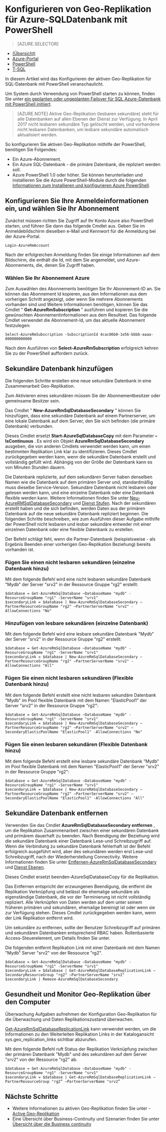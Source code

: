 <properties 
    pageTitle="Konfigurieren von aktiven Geo-Replikation für Azure SQL-Datenbank mithilfe der PowerShell | Microsoft Azure" 
    description="Konfigurieren von aktiven Geo-Replikation für Azure SQL-Datenbank mithilfe der PowerShell" 
    services="sql-database" 
    documentationCenter="" 
    authors="stevestein" 
    manager="jhubbard" 
    editor=""/>

<tags
    ms.service="sql-database"
    ms.devlang="NA"
    ms.topic="article"
    ms.tgt_pltfrm="powershell"
   ms.workload="NA"
    ms.date="07/14/2016"
    ms.author="sstein"/>

# <a name="configure-geo-replication-for-azure-sql-database-with-powershell"></a>Konfigurieren von Geo-Replikation für Azure-SQL­Datenbank mit PowerShell

> [AZURE.SELECTOR]
- [(Übersicht)](sql-database-geo-replication-overview.md)
- [Azure-Portal](sql-database-geo-replication-portal.md)
- [PowerShell](sql-database-geo-replication-powershell.md)
- [T-SQL](sql-database-geo-replication-transact-sql.md)

In diesem Artikel wird das Konfigurieren der aktiven Geo-Replikation für SQL-Datenbank mit PowerShell veranschaulicht.

Um System durch Verwendung von PowerShell starten zu können, finden Sie unter [ein geplanten oder ungeplanten Failover für SQL Azure-Datenbank mit PowerShell initiiert](sql-database-geo-replication-failover-powershell.md).

>[AZURE.NOTE] Aktive Geo-Replikation (lesbaren sekundäre) steht für alle Datenbanken auf allen Ebenen der Dienst zur Verfügung. In April 2017 nicht lesbaren sekundäre Typ gelöscht werden, und vorhandene nicht lesbaren Datenbanken, um lesbare sekundäre automatisch aktualisiert werden.



So konfigurieren Sie aktiven Geo-Replikation mithilfe der PowerShell, benötigen Sie Folgendes:

- Ein Azure-Abonnement. 
- Ein Azure SQL-Datenbank - die primäre Datenbank, die repliziert werden soll.
- Azure PowerShell 1.0 oder höher. Sie können herunterladen und installieren Sie die Azure PowerShell-Module durch die folgenden [Informationen zum Installieren und konfigurieren Azure PowerShell](../powershell-install-configure.md).


## <a name="configure-your-credentials-and-select-your-subscription"></a>Konfigurieren Sie Ihre Anmeldeinformationen ein, und wählen Sie Ihr Abonnement

Zunächst müssen richten Sie Zugriff auf Ihr Konto Azure also PowerShell starten, und führen Sie dann das folgende Cmdlet aus. Geben Sie im Anmeldebildschirm dieselben e-Mail und Kennwort für die Anmeldung bei der Azure-Portal.


    Login-AzureRmAccount

Nach der erfolgreichen Anmeldung finden Sie einige Informationen auf dem Bildschirm, die enthält die Id, mit dem Sie angemeldet, und Azure-Abonnements, die, denen Sie Zugriff haben.


### <a name="select-your-azure-subscription"></a>Wählen Sie Ihr Abonnement Azure

Zum Auswählen des Abonnements benötigen Sie Ihr Abonnement-ID an. Sie können das Abonnement Id kopieren, aus den Informationen aus dem vorherigen Schritt angezeigt, oder wenn Sie mehrere Abonnements vorhanden sind und Weitere Informationen benötigen, können Sie das Cmdlet " **Get-AzureRmSubscription** " ausführen und kopieren Sie die gewünschten Abonnementinformationen aus dem Resultset. Das folgende Cmdlet verwendet die Abonnement-Id, um das aktuelle Abonnement festzulegen:

    Select-AzureRmSubscription -SubscriptionId 4cac86b0-1e56-bbbb-aaaa-000000000000

Nach dem Ausführen von **Select-AzureRmSubscription** erfolgreich kehren Sie zu der PowerShell auffordern zurück.


## <a name="add-secondary-database"></a>Sekundäre Datenbank hinzufügen


Die folgenden Schritte erstellen eine neue sekundäre Datenbank in eine Zusammenarbeit Geo-Replikation.  
  
Zum Aktivieren eines sekundären müssen Sie der Abonnementbesitzer oder gemeinsame Besitzer sein. 

Das Cmdlet " **New-AzureRmSqlDatabaseSecondary** " können Sie hinzufügen, dass eine sekundäre Datenbank auf einem Partnerserver, um eine lokale Datenbank auf dem Server, den Sie sich befinden (die primäre Datenbank) verbunden. 

Dieses Cmdlet ersetzt **Start-AzureSqlDatabaseCopy** mit dem Parameter **– IsContinuous** .  Es wird ein Objekt **AzureRmSqlDatabaseSecondary** ausgeben, die von anderen Cmdlets verwendet werden kann, um einen bestimmten Replikation Link klar zu identifizieren. Dieses Cmdlet zurückgegeben werden kann, wenn die sekundäre Datenbank erstellt und vollständig gefüllt wird. Abhängig von der Größe der Datenbank kann es von Minuten Stunden dauern.

Die Datenbank replizierte, auf dem sekundären Server haben denselben Namen wie die Datenbank auf dem primären Server und, standardmäßig muss dieselbe Service-Version. Sekundäre Datenbank nicht lesbaren oder gelesen werden kann, und eine einzelne Datenbank oder eine Datenbank flexible werden kann. Weitere Informationen finden Sie unter [Neu-AzureRMSqlDatabaseSecondary](https://msdn.microsoft.com/library/mt603689.aspx) und [Dienst Stufen](sql-database-service-tiers.md).
Nach der sekundären erstellt haben und die sich befinden, werden Daten aus der primären Datenbank auf die neue sekundäre Datenbank repliziert beginnen. Die folgenden Schritte beschreiben, wie zum Ausführen dieser Aufgabe mithilfe der PowerShell nicht lesbaren und lesbar sekundäre entweder mit einer einzelnen Datenbank oder eine flexible Datenbank zu erstellen.

Der Befehl schlägt fehl, wenn die Partner-Datenbank (beispielsweise - als Ergebnis Beenden einer vorherigen Geo-Replikation Beziehung) bereits vorhanden ist.



### <a name="add-a-non-readable-secondary-single-database"></a>Fügen Sie einen nicht lesbaren sekundären (einzelne Datenbank hinzu)

Mit dem folgende Befehl wird eine nicht lesbaren sekundäre Datenbank "Mydb" der Server "srv2" in der Ressource Gruppe "rg2" erstellt:

    $database = Get-AzureRmSqlDatabase –DatabaseName "mydb" -ResourceGroupName "rg1" -ServerName "srv1"
    $secondaryLink = $database | New-AzureRmSqlDatabaseSecondary –PartnerResourceGroupName "rg2" –PartnerServerName "srv2" -AllowConnections "No"



### <a name="add-readable-secondary-single-database"></a>Hinzufügen von lesbare sekundären (einzelne Datenbank)

Mit dem folgende Befehl wird eine lesbare sekundäre Datenbank "Mydb" der Server "srv2" in der Ressource Gruppe "rg2" erstellt:

    $database = Get-AzureRmSqlDatabase –DatabaseName "mydb" -ResourceGroupName "rg1" -ServerName "srv1"
    $secondaryLink = $database | New-AzureRmSqlDatabaseSecondary –PartnerResourceGroupName "rg2" –PartnerServerName "srv2" -AllowConnections "All"




### <a name="add-a-non-readable-secondary-elastic-database"></a>Fügen Sie einen nicht lesbaren sekundären (Flexible Datenbank hinzu)

Mit dem folgende Befehl erstellt eine nicht lesbaren sekundäre Datenbank "Mydb" im Pool flexible Datenbank mit dem Namen "ElasticPool1" der Server "srv2" in der Ressource Gruppe "rg2":

    $database = Get-AzureRmSqlDatabase –DatabaseName "mydb" -ResourceGroupName "rg1" -ServerName "srv1"
    $secondaryLink = $database | New-AzureRmSqlDatabaseSecondary –PartnerResourceGroupName "rg2" –PartnerServerName "srv2" –SecondaryElasticPoolName "ElasticPool1" -AllowConnections "No"


### <a name="add-a-readable-secondary-elastic-database"></a>Fügen Sie einen lesbaren sekundären (Flexible Datenbank hinzu)

Mit dem folgende Befehl erstellt eine lesbare sekundäre Datenbank "Mydb" im Pool flexible Datenbank mit dem Namen "ElasticPool1" der Server "srv2" in der Ressource Gruppe "rg2":

    $database = Get-AzureRmSqlDatabase –DatabaseName "mydb" -ResourceGroupName "rg1" -ServerName "srv1"
    $secondaryLink = $database | New-AzureRmSqlDatabaseSecondary –PartnerResourceGroupName "rg2" –PartnerServerName "srv2" –SecondaryElasticPoolName "ElasticPool1" -AllowConnections "All"





## <a name="remove-secondary-database"></a>Sekundäre Datenbank entfernen

Verwenden Sie das Cmdlet **AzureRmSqlDatabaseSecondary entfernen** , um die Replikation Zusammenarbeit zwischen einer sekundären Datenbank und primärem dauerhaft zu beenden. Nach Beendigung der Beziehung wird die sekundäre Datenbank einer Datenbank Lese-und Schreibzugriff auf. Wenn die Verbindung zu sekundäre Datenbank fehlerhaft ist der Befehl erfolgreich ausgeführt wird, aber des sekundären werden erst Lese-und Schreibzugriff, nach der Wiederherstellung Connectivity. Weitere Informationen finden Sie unter [Entfernen-AzureRmSqlDatabaseSecondary](https://msdn.microsoft.com/library/mt603457.aspx) und [Dienst Ebenen](sql-database-service-tiers.md).

Dieses Cmdlet ersetzt beenden-AzureSqlDatabaseCopy für die Replikation. 

Das Entfernen entspricht der erzwungenen Beendigung, die entfernt die Replikation Verknüpfung und belässt die ehemalige sekundäre als eigenständige Datenbank, die vor der Terminierung ist nicht vollständig repliziert. Alle Verknüpfen von Daten werden auf dem unter seinem früheren primären und sekundären, ehemalige bereinigt ist oder wenn sie zur Verfügung stehen. Dieses Cmdlet zurückgegeben werden kann, wenn der Link Replikation entfernt wird. 


Um sekundäre zu entfernen, sollte der Benutzer Schreibzugriff auf primären und sekundären Datenbanken entsprechend RBAC haben. Rollenbasierte Access-Steuerelement, um Details finden Sie unter.

Die folgenden entfernt Replikation Link mit einer Datenbank mit dem Namen "Mydb" Server "srv2" von der Ressource "rg2". 

    $database = Get-AzureRmSqlDatabase –DatabaseName "mydb" -ResourceGroupName "rg1" -ServerName "srv1"
    $secondaryLink = $database | Get-AzureRmSqlDatabaseReplicationLink –SecondaryResourceGroup "rg2" –PartnerServerName "srv2"
    $secondaryLink | Remove-AzureRmSqlDatabaseSecondary 


## <a name="monitor-geo-replication-configuration-and-health"></a>Gesundheit und Monitor Geo-Replikation über den Computer

Überwachung Aufgaben aufnehmen der Konfiguration Geo-Replikation für die Überwachung und Daten Replikationszustand überwachen.  

[Get-AzureRmSqlDatabaseReplicationLink](https://msdn.microsoft.com/library/mt619330.aspx) kann verwendet werden, um die Informationen zu den Weiterleiten Replikation Links in der Katalogansicht sys.geo_replication_links sichtbar abzurufen.

Mit dem folgende Befehl ruft Status der Replikation Verknüpfung zwischen der primären Datenbank "Mydb" und des sekundären auf dem Server "srv2" von der Ressource "rg2" ab.

    $database = Get-AzureRmSqlDatabase –DatabaseName "mydb" -ResourceGroupName "rg1" -ServerName "srv1"
    $secondaryLink = $database | Get-AzureRmSqlDatabaseReplicationLink –PartnerResourceGroup "rg2” –PartnerServerName "srv2”


## <a name="next-steps"></a>Nächste Schritte

- Weitere Informationen zu aktiven Geo-Replikation finden Sie unter - [Active Geo-Replikation](sql-database-geo-replication-overview.md)
- Eine Übersicht über Business-Continuity und Szenarien finden Sie unter [Übersicht über die Business continuity](sql-database-business-continuity.md)

